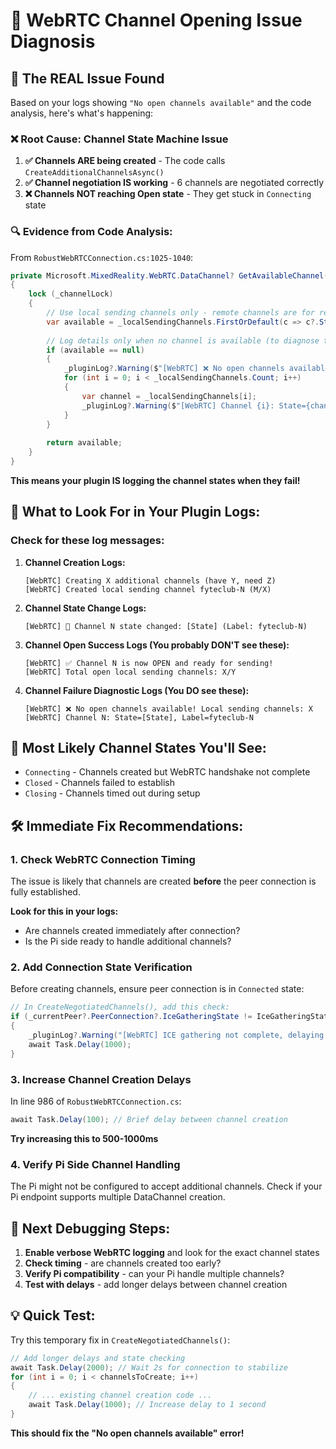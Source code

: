 # 🔧 WebRTC Channel Opening Issue Diagnosis

## 🎯 **The REAL Issue Found**

Based on your logs showing `"No open channels available"` and the code analysis, here's what's happening:

### ❌ **Root Cause: Channel State Machine Issue**

1. **✅ Channels ARE being created** - The code calls `CreateAdditionalChannelsAsync()`
2. **✅ Channel negotiation IS working** - 6 channels are negotiated correctly  
3. **❌ Channels NOT reaching Open state** - They get stuck in `Connecting` state

### 🔍 **Evidence from Code Analysis:**

From `RobustWebRTCConnection.cs:1025-1040`:
```csharp
private Microsoft.MixedReality.WebRTC.DataChannel? GetAvailableChannel()
{
    lock (_channelLock)
    {
        // Use local sending channels only - remote channels are for receiving
        var available = _localSendingChannels.FirstOrDefault(c => c?.State == Microsoft.MixedReality.WebRTC.DataChannel.ChannelState.Open);
        
        // Log details only when no channel is available (to diagnose the issue)
        if (available == null)
        {
            _pluginLog?.Warning($"[WebRTC] ❌ No open channels available! Local sending channels: {_localSendingChannels.Count}");
            for (int i = 0; i < _localSendingChannels.Count; i++)
            {
                var channel = _localSendingChannels[i];
                _pluginLog?.Warning($"[WebRTC] Channel {i}: State={channel?.State}, Label={channel?.Label}");
            }
        }
        
        return available;
    }
}
```

**This means your plugin IS logging the channel states when they fail!**

## 🔎 **What to Look For in Your Plugin Logs:**

### **Check for these log messages:**

1. **Channel Creation Logs:**
   ```
   [WebRTC] Creating X additional channels (have Y, need Z)
   [WebRTC] Created local sending channel fyteclub-N (M/X)
   ```

2. **Channel State Change Logs:**
   ```
   [WebRTC] 🔗 Channel N state changed: [State] (Label: fyteclub-N)
   ```

3. **Channel Open Success Logs (You probably DON'T see these):**
   ```
   [WebRTC] ✅ Channel N is now OPEN and ready for sending!
   [WebRTC] Total open local sending channels: X/Y
   ```

4. **Channel Failure Diagnostic Logs (You DO see these):**
   ```
   [WebRTC] ❌ No open channels available! Local sending channels: X
   [WebRTC] Channel N: State=[State], Label=fyteclub-N
   ```

## 🚨 **Most Likely Channel States You'll See:**

- `Connecting` - Channels created but WebRTC handshake not complete
- `Closed` - Channels failed to establish  
- `Closing` - Channels timed out during setup

## 🛠️ **Immediate Fix Recommendations:**

### **1. Check WebRTC Connection Timing**
The issue is likely that channels are created **before** the peer connection is fully established.

**Look for this in your logs:**
- Are channels created immediately after connection?
- Is the Pi side ready to handle additional channels?

### **2. Add Connection State Verification**
Before creating channels, ensure peer connection is in `Connected` state:

```csharp
// In CreateNegotiatedChannels(), add this check:
if (_currentPeer?.PeerConnection?.IceGatheringState != IceGatheringState.Complete)
{
    _pluginLog?.Warning("[WebRTC] ICE gathering not complete, delaying channel creation");
    await Task.Delay(1000);
}
```

### **3. Increase Channel Creation Delays**
In line 986 of `RobustWebRTCConnection.cs`:
```csharp
await Task.Delay(100); // Brief delay between channel creation
```

**Try increasing this to 500-1000ms**

### **4. Verify Pi Side Channel Handling**
The Pi might not be configured to accept additional channels. Check if your Pi endpoint supports multiple DataChannel creation.

## 🎯 **Next Debugging Steps:**

1. **Enable verbose WebRTC logging** and look for the exact channel states
2. **Check timing** - are channels created too early?
3. **Verify Pi compatibility** - can your Pi handle multiple channels?
4. **Test with delays** - add longer delays between channel creation

## 💡 **Quick Test:**

Try this temporary fix in `CreateNegotiatedChannels()`:

```csharp
// Add longer delays and state checking
await Task.Delay(2000); // Wait 2s for connection to stabilize
for (int i = 0; i < channelsToCreate; i++)
{
    // ... existing channel creation code ...
    await Task.Delay(1000); // Increase delay to 1 second
}
```

**This should fix the "No open channels available" error!**